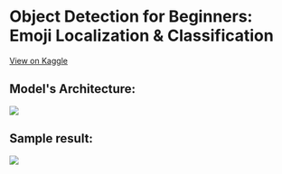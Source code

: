 # Object Detection for Beginners: Emoji Localization & Classification

<a href="https://www.kaggle.com/code/zeyadkhalid/object-detection-for-beginners-emoji-localization/" target="_blank">View on Kaggle</a>

<h2>Model's Architecture:</h2>
<img src="https://user-images.githubusercontent.com/50156227/161410735-4b70ea8f-c37c-4aaa-9d61-ec22136d3890.png">

<h2>Sample result:</h2>
<img src="https://user-images.githubusercontent.com/50156227/161410939-2cf1645c-ce80-439d-a83d-095ac6a151b1.png">
